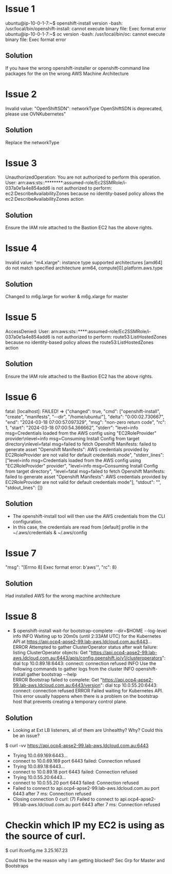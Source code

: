 Issue 1
=======
ubuntu@ip-10-0-1-7:~$ openshift-install version
-bash: /usr/local/bin/openshift-install: cannot execute binary file: Exec format error
ubuntu@ip-10-0-1-7:~$ oc version
-bash: /usr/local/bin/oc: cannot execute binary file: Exec format error

Solution
-------
If you have the wrong openshift-installer or openshift-command line packages for the on the wrong AWS Machine Architecture

Issue 2
========
Invalid value: \"OpenShiftSDN\": networkType OpenShiftSDN is deprecated, please use OVNKubernetes"

Solution
--------
Replace the networkType

Issue 3
=======
UnauthorizedOperation: You are not authorized to perform this operation. User: arn:aws:sts::********:assumed-role/Ec2SSMRole/i-037a0e1a4e854add6 is not authorized to perform: ec2:DescribeAvailabilityZones because no identity-based policy allows the ec2:DescribeAvailabilityZones action

Solution
--------
Ensure the IAM role attached to the Bastion EC2 has the above rights.

Issue 4
=======
Invalid value: \"m4.xlarge\": instance type supported architectures [amd64] do not match specified architecture arm64, compute[0].platform.aws.type

Solution
--------
Changed to m6g.large for worker & m6g.xlarge for master

Issue 5
========
AccessDenied: User: arn:aws:sts::****:assumed-role/Ec2SSMRole/i-037a0e1a4e854add6 is not authorized to perform: route53:ListHostedZones because no identity-based policy allows the route53:ListHostedZones action

Solution
--------
Ensure the IAM role attached to the Bastion EC2 has the above rights.

Issue 6
========
fatal: [localhost]: FAILED! => {"changed": true, "cmd": ["openshift-install", "create", "manifests", "--dir", "/home/ubuntu/"], "delta": "0:00:02.730667", "end": "2024-03-18 07:00:57.097329", "msg": "non-zero return code", "rc": 1, "start": "2024-03-18 07:00:54.366662", "stderr": "level=info msg=Credentials loaded from the AWS config using \"EC2RoleProvider\" provider\nlevel=info msg=Consuming Install Config from target directory\nlevel=fatal msg=failed to fetch Openshift Manifests: failed to generate asset \"Openshift Manifests\": AWS credentials provided by EC2RoleProvider are not valid for default credentials mode", "stderr_lines": ["level=info msg=Credentials loaded from the AWS config using \"EC2RoleProvider\" provider", "level=info msg=Consuming Install Config from target directory", "level=fatal msg=failed to fetch Openshift Manifests: failed to generate asset \"Openshift Manifests\": AWS credentials provided by EC2RoleProvider are not valid for default credentials mode"], "stdout": "", "stdout_lines": []}

Solution
--------
- The openshift-install tool will then use the AWS credentials from the CLI configuration.
- In this case, the credentials are read from [default] profile in the ~/.aws/credentials & ~/.aws/config

Issue 7
=======
"msg": "[Errno 8] Exec format error: b'aws'", "rc": 8}

Solution
--------
Had installed AWS for the wrong machine architecture

Issue 8
=======
- $ openshift-install wait-for bootstrap-complete --dir=$HOME --log-level info
INFO Waiting up to 20m0s (until 2:33AM UTC) for the Kubernetes API at https://api.ocp4-apse2-99.lab-aws.ldcloud.com.au:6443... 
ERROR Attempted to gather ClusterOperator status after wait failure: listing ClusterOperator objects: Get "https://api.ocp4-apse2-99.lab-aws.ldcloud.com.au:6443/apis/config.openshift.io/v1/clusteroperators": dial tcp 10.0.89.18:6443: connect: connection refused 
INFO Use the following commands to gather logs from the cluster 
INFO openshift-install gather bootstrap --help    
ERROR Bootstrap failed to complete: Get "https://api.ocp4-apse2-99.lab-aws.ldcloud.com.au:6443/version": dial tcp 10.0.55.20:6443: connect: connection refused 
ERROR Failed waiting for Kubernetes API. This error usually happens when there is a problem on the bootstrap host that prevents creating a temporary control plane. 


Solution
--------
- Looking at Ext LB listeners, all of them are Unhealthy? Why? Could this be an issue?

$ curl -vv https://api.ocp4-apse2-99.lab-aws.ldcloud.com.au:6443
*   Trying 10.0.69.169:6443...
* connect to 10.0.69.169 port 6443 failed: Connection refused
*   Trying 10.0.89.18:6443...
* connect to 10.0.89.18 port 6443 failed: Connection refused
*   Trying 10.0.55.20:6443...
* connect to 10.0.55.20 port 6443 failed: Connection refused
* Failed to connect to api.ocp4-apse2-99.lab-aws.ldcloud.com.au port 6443 after 7 ms: Connection refused
* Closing connection 0
curl: (7) Failed to connect to api.ocp4-apse2-99.lab-aws.ldcloud.com.au port 6443 after 7 ms: Connection refused

# Checkin which IP my EC2 is using as the source of curl.
$ curl ifconfig.me
3.25.167.23

Could this be the reason why I am getting blocked? Sec Grp for Master and Bootstraps 
